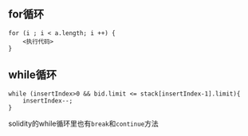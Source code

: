 ## for循环

```
for (i ; i < a.length; i ++) {
	<执行代码>
}
```



## while循环

```
while (insertIndex>0 && bid.limit <= stack[insertIndex-1].limit){
	insertIndex--;
}
```

solidity的while循环里也有`break`和`continue`方法

